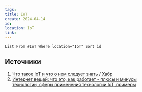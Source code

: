 ```yaml
---
tags: 
title: IoT
create: 2024-04-14
id: 
location: IoT
link:
---
```


```dataview
List From #IoT Where location="IoT" Sort id
```


## Источники

1. [Что такое IoT и что о нем следует знать / Хабр](https://habr.com/ru/companies/otus/articles/549550/)
2. [Интернет вещей: что это, как работает - плюсы и минусы технологии, сферы применения технологии IoT, примеры](https://practicum.yandex.ru/blog/chto-takoe-internet-veschey-primenenie-tehnologii/)

